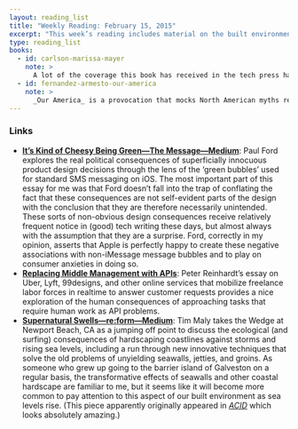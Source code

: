 ```yaml
---
layout: reading_list
title: "Weekly Reading: February 15, 2015"
excerpt: "This week’s reading includes material on the built environment, the tech industry, and the Hispanic roots of the United States."
type: reading_list
books:
  - id: carlson-marissa-mayer
    note: >
      A lot of the coverage this book has received in the tech press has focused on Mayer’s social idiosyncrasies and how they have damaged her ability to relate to and to lead the people she works with. The book’s three part structure, however—outlining the serial struggles of several pre-Mayer Yahoo! CEOs, Mayer’s success at Google, and Mayer’s struggles at Yahoo!—drives home Carlson’s doubt that it may be possible for anyone to succeed at Yahoo!. Carlson asks whether Yahoo! was simply the product of a specific, and now past, historical moment. Also of interest, but underdeveloped, was Carlson’s insight that Mayer’s hiring problems have her trying to do the work of a ‘media’ executive when she is a ‘product’ person. Reading this at the same time as Paul Ford on ‘[product](https://medium.com/message/its-kind-of-cheesy-being-green-2c72cc9e5eda)’ at [_The Message_](https://medium.com/message) this week added both some weight and some skepticism to that distinction.
  - id: fernandez-armesto-our-america
    note: >
      _Our America_ is a provocation that mocks North American myths regarding the WASP foundations of the United States and their supposed exceptional consequences. It also, however, neatly packages for a general audience the benefits of addressing the deep Iberian histories of not only the large swathes of the continental US that were once part of the Spanish Empire and of Mexico, but of those regions typically understood to have only Anglophone legacies.
---
```


### Links

- [**It’s Kind of Cheesy Being Green—The Message—Medium**](https://medium.com/message/its-kind-of-cheesy-being-green-2c72cc9e5eda): Paul Ford explores the real political consequences of superficially innocuous product design decisions through the lens of the ‘green bubbles’ used for standard SMS messaging on iOS. The most important part of this essay for me was that Ford doesn’t fall into the trap of conflating the fact that these consequences are not self-evident parts of the design with the conclusion that they are therefore necessarily unintended. These sorts of non-obvious design consequences receive relatively frequent notice in (good) tech writing these days, but almost always with the assumption that they are a surprise. Ford, correctly in my opinion, asserts that Apple is perfectly happy to create these negative associations with non-iMessage message bubbles and to play on consumer anxieties in doing so.
- [**Replacing Middle Management with APIs**](http://rein.pk/replacing-middle-management-with-apis/): Peter Reinhardt’s essay on Uber, Lyft, 99designs, and other online services that mobilize freelance labor forces in realtime to answer customer requests provides a nice exploration of the human consequences  of approaching tasks that require human work as API problems.
- [**Supernatural Swells—re:form—Medium**](https://medium.com/re-form/supernatural-swells-1e3c013218c1): Tim Maly takes the Wedge at Newport Beach, CA as a jumping off point to discuss the ecological (and surfing) consequences of hardscaping coastlines against storms and rising sea levels, including a run through new innovative techniques that solve the old problems of unyielding seawalls, jetties, and groins. As someone who grew up going to the barrier island of Galveston on a regular basis, the transformative effects of seawalls and other coastal hardscape are familiar to me, but it seems like it will become more common to pay attention to this aspect of our built environment as sea levels rise. (This piece apparently originally appeared in [_ACID_](http://acidsurfing.com/) which looks absolutely amazing.)